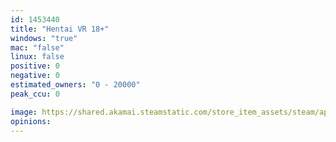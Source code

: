 ```yaml
---
id: 1453440
title: "Hentai VR 18+"
windows: "true"
mac: "false"
linux: false
positive: 0
negative: 0
estimated_owners: "0 - 20000"
peak_ccu: 0

image: https://shared.akamai.steamstatic.com/store_item_assets/steam/apps/1453440/header.jpg?t=1616394022
opinions:
---
```

